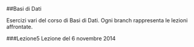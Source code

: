 ##Basi di Dati

Esercizi vari del corso di Basi di Dati. Ogni branch rappresenta le lezioni affrontate.

###Lezione5
Lezione del 6 novembre 2014